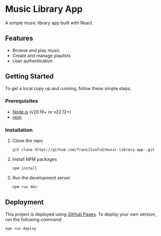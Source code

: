 # Music Library App

A simple music library app built with React.

## Features

- Browse and play music
- Create and manage playlists
- User authentication

## Getting Started

To get a local copy up and running, follow these simple steps.

### Prerequisites

- [Node.js](https://nodejs.org/) (v20.19+ or v22.12+)
- [npm](https://www.npmjs.com/)

### Installation

1. Clone the repo
   ```sh
   git clone https://github.com/fransilvafsd/music-library-app-.git
   ```
2. Install NPM packages
   ```sh
   npm install
   ```
3. Run the development server
   ```sh
   npm run dev
   ```

## Deployment

This project is deployed using [GitHub Pages](https://pages.github.com/). To deploy your own version, run the following command:

```sh
npm run deploy
```
